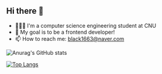## Hi there 👋

- 👩🏻‍💻 I'm a computer science engineering student at CNU
- 🌱 My goal is to be a frontend developer!
- 📫 How to reach me: black1663@naver.com

![Anurag's GitHub stats](https://github-readme-stats.vercel.app/api?username=llbllhllk&show_icons=true&theme=buefy)

[![Top Langs](https://github-readme-stats.vercel.app/api/top-langs/?username=llbllhllk&layout=compact)](https://github.com/anuraghazra/github-readme-stats)

<!--
**llbllhllk/llbllhllk** is a ✨ _special_ ✨ repository because its `README.md` (this file) appears on your GitHub profile.

Here are some ideas to get you started:

- 🔭 I’m currently working on ...
- 🌱 I’m currently learning ...
- 👯 I’m looking to collaborate on ...
- 🤔 I’m looking for help with ...
- 💬 Ask me about ...
- 📫 How to reach me: ...
- 😄 Pronouns: ...
- ⚡ Fun fact: ...
-->
